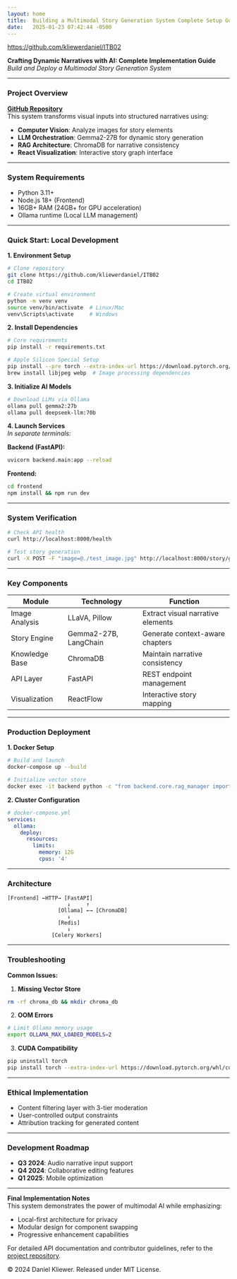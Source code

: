 ```yaml
---
layout: home
title:  Building a Multimodal Story Generation System Complete Setup Guide
date:   2025-01-23 07:42:44 -0500
---
```


https://github.com/kliewerdaniel/ITB02

**Crafting Dynamic Narratives with AI: Complete Implementation Guide**  
*Build and Deploy a Multimodal Story Generation System*  

---

### **Project Overview**  
**[GitHub Repository](https://github.com/kliewerdaniel/ITB02)**  
This system transforms visual inputs into structured narratives using:  
- **Computer Vision**: Analyze images for story elements  
- **LLM Orchestration**: Gemma2-27B for dynamic story generation  
- **RAG Architecture**: ChromaDB for narrative consistency  
- **React Visualization**: Interactive story graph interface  

---

### **System Requirements**  
- Python 3.11+  
- Node.js 18+ (Frontend)  
- 16GB+ RAM (24GB+ for GPU acceleration)  
- Ollama runtime (Local LLM management)  

---

### **Quick Start: Local Development**  
**1. Environment Setup**  
```bash
# Clone repository
git clone https://github.com/kliewerdaniel/ITB02
cd ITB02

# Create virtual environment
python -m venv venv
source venv/bin/activate  # Linux/Mac
venv\Scripts\activate     # Windows
```

**2. Install Dependencies**  
```bash
# Core requirements
pip install -r requirements.txt

# Apple Silicon Special Setup
pip install --pre torch --extra-index-url https://download.pytorch.org/whl/nightly/cpu
brew install libjpeg webp  # Image processing dependencies
```

**3. Initialize AI Models**  
```bash
# Download LLMs via Ollama
ollama pull gemma2:27b
ollama pull deepseek-llm:70b
```

**4. Launch Services**  
*In separate terminals:*  

**Backend (FastAPI):**  
```bash
uvicorn backend.main:app --reload
```

**Frontend:**  
```bash
cd frontend
npm install && npm run dev
```

---

### **System Verification**  
```bash
# Check API health
curl http://localhost:8000/health

# Test story generation
curl -X POST -F "image=@./test_image.jpg" http://localhost:8000/story/generate-story
```

---

### **Key Components**  
| **Module** | **Technology** | **Function** |  
|------------|----------------|--------------|  
| Image Analysis | LLaVA, Pillow | Extract visual narrative elements |  
| Story Engine | Gemma2-27B, LangChain | Generate context-aware chapters |  
| Knowledge Base | ChromaDB | Maintain narrative consistency |  
| API Layer | FastAPI | REST endpoint management |  
| Visualization | ReactFlow | Interactive story mapping |  

---

### **Production Deployment**  
**1. Docker Setup**  
```bash
# Build and launch
docker-compose up --build

# Initialize vector store
docker exec -it backend python -c "from backend.core.rag_manager import NarrativeRAG; NarrativeRAG()"
```

**2. Cluster Configuration**  
```yaml
# docker-compose.yml
services:
  ollama:
    deploy:
      resources:
        limits:
          memory: 12G
          cpus: '4'
```

---

### **Architecture**  
```
[Frontend] ←HTTP→ [FastAPI]  
                   ↓     ↑  
                [Ollama] ←→ [ChromaDB]  
                   ↓  
                [Redis]  
                   ↓  
              [Celery Workers]
```

---

### **Troubleshooting**  
**Common Issues:**  

1. **Missing Vector Store**  
```bash
rm -rf chroma_db && mkdir chroma_db
```

2. **OOM Errors**  
```bash
# Limit Ollama memory usage
export OLLAMA_MAX_LOADED_MODELS=2
```

3. **CUDA Compatibility**  
```bash
pip uninstall torch
pip install torch --extra-index-url https://download.pytorch.org/whl/cu117
```

---

### **Ethical Implementation**  
- Content filtering layer with 3-tier moderation  
- User-controlled output constraints  
- Attribution tracking for generated content  

---

### **Development Roadmap**  
- **Q3 2024**: Audio narrative input support  
- **Q4 2024**: Collaborative editing features  
- **Q1 2025**: Mobile optimization  

---

**Final Implementation Notes**  
This system demonstrates the power of multimodal AI while emphasizing:  
- Local-first architecture for privacy  
- Modular design for component swapping  
- Progressive enhancement capabilities  

For detailed API documentation and contributor guidelines, refer to the [project repository](https://github.com/kliewerdaniel/ITB02).

© 2024 Daniel Kliewer. Released under MIT License.